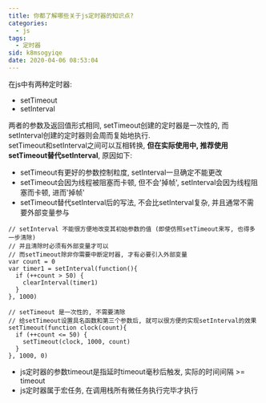```yaml
---
title: 你都了解哪些关于js定时器的知识点?
categories: 
  - js
tags: 
  - 定时器
sid: k8msogyiqe
date: 2020-04-06 08:53:04
---
```

在js中有两种定时器:
- setTimeout
- setInterval

两者的参数及返回值形式相同, setTimeout创建的定时器是一次性的, 而setInterval创建的定时器则会周而复始地执行.  
setTimeout和setInterval之间可以互相转换, **但在实际使用中, 推荐使用setTimeout替代setInterval**, 原因如下:  
- setTimeout有更好的参数控制粒度, setInterval一旦确定不能更改  
- setTimeout会因为线程被阻塞而卡顿, 但不会'掉帧', setInterval会因为线程阻塞而卡顿, 进而'掉帧'  
- setTimeout替代setInterval后的写法, 不会比setInterval复杂, 并且通常不需要外部变量参与  

```
// setInterval 不能很方便地改变其初始参数的值 (即使仿照setTimeout来写, 也得多一步清除)
// 并且清除时必须有外部变量才可以
// 而setTimeout除非你需要中断定时器, 才有必要引入外部变量
var count = 0
var timer1 = setInterval(function(){
  if (++count > 50) {
    clearInterval(timer1)
  }
}, 1000)

// setTimeout 是一次性的, 不需要清除
// 给setTimeout设置具名函数和第三个参数后, 就可以很方便的实现setInterval的效果
setTimeout(function clock(count){
  if (++count <= 50) {
    setTimeout(clock, 1000, count)
  }
}, 1000, 0)

```

- js定时器的参数timeout是指延时timeout毫秒后触发, 实际的时间间隔 >= timeout
- js定时器属于宏任务, 在调用栈所有微任务执行完毕才执行